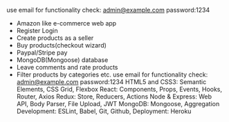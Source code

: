 use email for functionality check: admin@example.com password:1234
- Amazon like e-commerce web app
- Register Login
- Create products as a seller
- Buy products(checkout wizard)
- Paypal/Stripe pay
- MongoDB(Mongoose) database 
- Leave comments and rate products 
- Filter products by categories etc.
use email for functionality check: admin@example.com password:1234
HTML5 and CSS3: Semantic Elements, CSS Grid, Flexbox
React: Components, Props, Events, Hooks, Router, Axios
Redux: Store, Reducers, Actions
Node & Express: Web API, Body Parser, File Upload, JWT
MongoDB: Mongoose, Aggregation
Development: ESLint, Babel, Git, Github,
Deployment: Heroku
